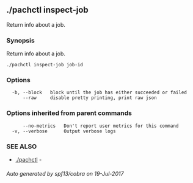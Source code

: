 ## ./pachctl inspect-job

Return info about a job.

### Synopsis


Return info about a job.

```
./pachctl inspect-job job-id
```

### Options

```
  -b, --block   block until the job has either succeeded or failed
      --raw     disable pretty printing, print raw json
```

### Options inherited from parent commands

```
      --no-metrics   Don't report user metrics for this command
  -v, --verbose      Output verbose logs
```

### SEE ALSO
* [./pachctl](./pachctl.md)	 - 

###### Auto generated by spf13/cobra on 19-Jul-2017
